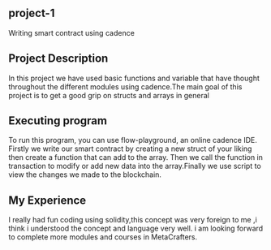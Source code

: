## project-1
Writing smart contract using cadence

## Project Description
In this project we have used basic functions and variable that have thought throughout the different modules using cadence.The main goal of this project is to get a good grip on structs and arrays in general

## Executing program
To run this program, you can use flow-playground, an online cadence IDE. Firstly we write our smart contract by creating a new struct of your liking then create a function that can add to the array. Then we call the function in transaction to modify or add new data into the array.Finally we use script to view the changes we made to the blockchain.

## My Experience
I really had fun coding using solidity,this concept was very foreign to me ,i think i understood the concept and language very well. i am looking forward to complete more modules and courses in MetaCrafters.
